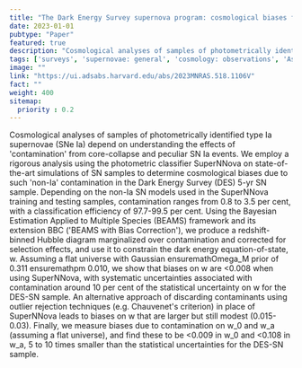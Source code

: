 ```yaml
---
title: "The Dark Energy Survey supernova program: cosmological biases from supernova photometric classification"
date: 2023-01-01
pubtype: "Paper"
featured: true
description: "Cosmological analyses of samples of photometrically identified type Ia supernovae (SNe Ia) depend on understanding the effects of 'contamination' from core-collapse and peculiar SN Ia events. We employ a rigorous analysis using the photometric classifier SuperNNova on state-of-the-art simulations of SN samples to determine cosmological biases due to such 'non-Ia' contamination in the Dark Energy Survey (DES) 5-yr SN sample. Depending on the non-Ia SN models used in the SuperNNova training and testing samples, contamination ranges from 0.8 to 3.5 per cent, with a classification efficiency of 97.7-99.5 per cent. Using the Bayesian Estimation Applied to Multiple Species (BEAMS) framework and its extension BBC ('BEAMS with Bias Correction'), we produce a redshift-binned Hubble diagram marginalized over contamination and corrected for selection effects, and use it to constrain the dark energy equation-of-state, w. Assuming a flat universe with Gaussian ensuremathOmega_M prior of 0.311 ensuremathpm 0.010, we show that biases on w are <0.008 when using SuperNNova, with systematic uncertainties associated with contamination around 10 per cent of the statistical uncertainty on w for the DES-SN sample. An alternative approach of discarding contaminants using outlier rejection techniques (e.g. Chauvenet's criterion) in place of SuperNNova leads to biases on w that are larger but still modest (0.015-0.03). Finally, we measure biases due to contamination on w_0 and w_a (assuming a flat universe), and find these to be <0.009 in w_0 and <0.108 in w_a, 5 to 10 times smaller than the statistical uncertainties for the DES-SN sample."
tags: ['surveys', 'supernovae: general', 'cosmology: observations', 'Astrophysics - Cosmology and Nongalactic Astrophysics']
image: ""
link: "https://ui.adsabs.harvard.edu/abs/2023MNRAS.518.1106V"
fact: ""
weight: 400
sitemap:
  priority : 0.2
---
```


Cosmological analyses of samples of photometrically identified type Ia supernovae (SNe Ia) depend on understanding the effects of 'contamination' from core-collapse and peculiar SN Ia events. We employ a rigorous analysis using the photometric classifier SuperNNova on state-of-the-art simulations of SN samples to determine cosmological biases due to such 'non-Ia' contamination in the Dark Energy Survey (DES) 5-yr SN sample. Depending on the non-Ia SN models used in the SuperNNova training and testing samples, contamination ranges from 0.8 to 3.5 per cent, with a classification efficiency of 97.7-99.5 per cent. Using the Bayesian Estimation Applied to Multiple Species (BEAMS) framework and its extension BBC ('BEAMS with Bias Correction'), we produce a redshift-binned Hubble diagram marginalized over contamination and corrected for selection effects, and use it to constrain the dark energy equation-of-state, w. Assuming a flat universe with Gaussian ensuremathOmega_M prior of 0.311 ensuremathpm 0.010, we show that biases on w are <0.008 when using SuperNNova, with systematic uncertainties associated with contamination around 10 per cent of the statistical uncertainty on w for the DES-SN sample. An alternative approach of discarding contaminants using outlier rejection techniques (e.g. Chauvenet's criterion) in place of SuperNNova leads to biases on w that are larger but still modest (0.015-0.03). Finally, we measure biases due to contamination on w_0 and w_a (assuming a flat universe), and find these to be <0.009 in w_0 and <0.108 in w_a, 5 to 10 times smaller than the statistical uncertainties for the DES-SN sample.
